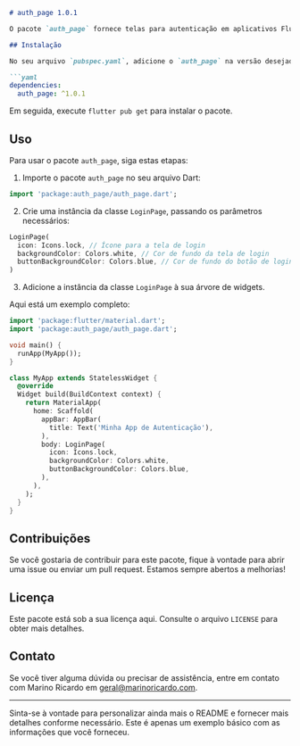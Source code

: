 ```markdown
# auth_page 1.0.1

O pacote `auth_page` fornece telas para autenticação em aplicativos Flutter, simplificando a criação de uma página de login personalizável.

## Instalação

No seu arquivo `pubspec.yaml`, adicione o `auth_page` na versão desejada:

```yaml
dependencies:
  auth_page: ^1.0.1
```

Em seguida, execute `flutter pub get` para instalar o pacote.

## Uso

Para usar o pacote `auth_page`, siga estas etapas:

1. Importe o pacote `auth_page` no seu arquivo Dart:

```dart
import 'package:auth_page/auth_page.dart';
```

2. Crie uma instância da classe `LoginPage`, passando os parâmetros necessários:

```dart
LoginPage(
  icon: Icons.lock, // Ícone para a tela de login
  backgroundColor: Colors.white, // Cor de fundo da tela de login
  buttonBackgroundColor: Colors.blue, // Cor de fundo do botão de login
)
```

3. Adicione a instância da classe `LoginPage` à sua árvore de widgets.

Aqui está um exemplo completo:

```dart
import 'package:flutter/material.dart';
import 'package:auth_page/auth_page.dart';

void main() {
  runApp(MyApp());
}

class MyApp extends StatelessWidget {
  @override
  Widget build(BuildContext context) {
    return MaterialApp(
      home: Scaffold(
        appBar: AppBar(
          title: Text('Minha App de Autenticação'),
        ),
        body: LoginPage(
          icon: Icons.lock,
          backgroundColor: Colors.white,
          buttonBackgroundColor: Colors.blue,
        ),
      ),
    );
  }
}

```

## Contribuições

Se você gostaria de contribuir para este pacote, fique à vontade para abrir uma issue ou enviar um pull request. Estamos sempre abertos a melhorias!

## Licença

Este pacote está sob a sua licença aqui. Consulte o arquivo `LICENSE` para obter mais detalhes.

## Contato

Se você tiver alguma dúvida ou precisar de assistência, entre em contato com Marino Ricardo em geral@marinoricardo.com.

---

Sinta-se à vontade para personalizar ainda mais o README e fornecer mais detalhes conforme necessário. Este é apenas um exemplo básico com as informações que você forneceu.
